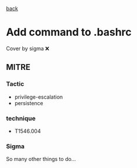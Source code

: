 [back](../index.md)
# Add command to .bashrc
Cover by sigma :x: 

## MITRE
### Tactic
  - privilege-escalation
  - persistence

### technique
  - T1546.004

### Sigma

 So many other things to do...